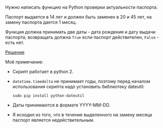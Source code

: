 Нужно написать функцию на Python проверки актуальности паспорта.

Паспорт выдается в 14 лет и должен быть заменен в 20 и 45 лет, на замену паспорта дается 1 месяц.

Функция должна принимать две даты - дата рождения и дату выдачи паспорта, возвращать должна `True` если паспорт действителен, `False` - есть нет.

[Решение](https://github.com/mxmaslin/Test-tasks/blob/master/tests_python/passport_validator/passport_validator.py "Решение задания на валидацию паспорта")

Моё примечание:

- Скрипт работает в python 2.
- `datetime.timedelta` не принимает годы, поэтому перед началом использования скрипта надо установить библиотеку dateutil:

    `sudo pip install python-dateutil`

- Даты принимаются в формате YYYY-MM-DD.
- Я исходил из того, что в течение выделенного на замену месяца паспорт является недействительным.
